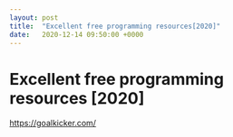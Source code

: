 ```yaml
---
layout: post
title:  "Excellent free programming resources[2020]"
date:   2020-12-14 09:50:00 +0000
---
```


# Excellent free programming resources [2020]

https://goalkicker.com/